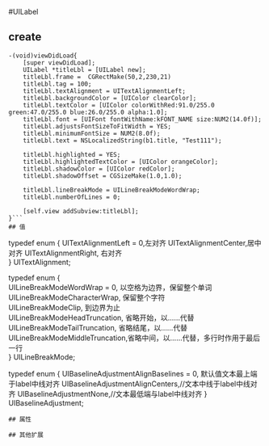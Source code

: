 #UILabel

## create
```
-(void)viewDidLoad{
    [super viewDidLoad];
    UILabel *titleLbl = [UILabel new];
    titleLbl.frame =  CGRectMake(50,2,230,21)
    titleLbl.tag = 100;
    titleLbl.textAlignment = UITextAlignmentLeft;
    titleLbl.backgroundColor = [UIColor clearColor];
    titleLbl.textColor = [UIColor colorWithRed:91.0/255.0 green:47.0/255.0 blue:26.0/255.0 alpha:1.0];
    titleLbl.font = [UIFont fontWithName:kFONT_NAME size:NUM2(14.0f)];
    titleLbl.adjustsFontSizeToFitWidth = YES;
    titleLbl.minimumFontSize = NUM2(8.0f);
    titleLbl.text = NSLocalizedString(b1.title, "Test111");

    titleLbl.highlighted = YES;       
    titleLbl.highlightedTextColor = [UIColor orangeColor];   
    titleLbl.shadowColor = [UIColor redColor];       
    titleLbl.shadowOffset = CGSizeMake(1.0,1.0);  

    titleLbl.lineBreakMode = UILineBreakModeWordWrap;
    titleLbl.numberOfLines = 0;

    [self.view addSubview:titleLbl];
}```
## 值
```
typedef enum {
    UITextAlignmentLeft = 0,左对齐
    UITextAlignmentCenter,居中对齐
    UITextAlignmentRight, 右对齐                 
} UITextAlignment;

typedef enum {       
    UILineBreakModeWordWrap = 0,    以空格为边界，保留整个单词         
    UILineBreakModeCharacterWrap,   保留整个字符         
    UILineBreakModeClip,            到边界为止         
    UILineBreakModeHeadTruncation,  省略开始，以……代替       
    UILineBreakModeTailTruncation,  省略结尾，以……代替      
    UILineBreakModeMiddleTruncation,省略中间，以……代替，多行时作用于最后一行       
} UILineBreakMode;

typedef enum {
    UIBaselineAdjustmentAlignBaselines = 0, 默认值文本最上端于label中线对齐
    UIBaselineAdjustmentAlignCenters,//文本中线于label中线对齐
    UIBaselineAdjustmentNone,//文本最低端与label中线对齐
} UIBaselineAdjustment;
```
## 属性

## 其他扩展



